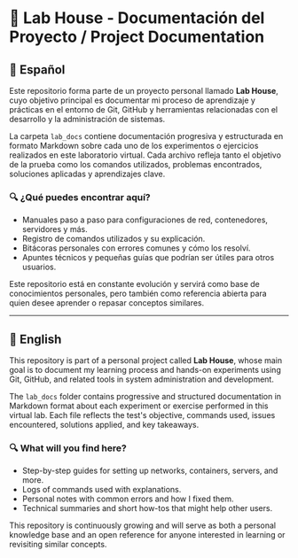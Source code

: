 # 🧪 Lab House - Documentación del Proyecto / Project Documentation

## 📘 Español

Este repositorio forma parte de un proyecto personal llamado **Lab House**, cuyo objetivo principal es documentar mi proceso de aprendizaje y prácticas en el entorno de Git, GitHub y herramientas relacionadas con el desarrollo y la administración de sistemas.

La carpeta `lab_docs` contiene documentación progresiva y estructurada en formato Markdown sobre cada uno de los experimentos o ejercicios realizados en este laboratorio virtual. Cada archivo refleja tanto el objetivo de la prueba como los comandos utilizados, problemas encontrados, soluciones aplicadas y aprendizajes clave.

### 🔍 ¿Qué puedes encontrar aquí?

- Manuales paso a paso para configuraciones de red, contenedores, servidores y más.
- Registro de comandos utilizados y su explicación.
- Bitácoras personales con errores comunes y cómo los resolví.
- Apuntes técnicos y pequeñas guías que podrían ser útiles para otros usuarios.

Este repositorio está en constante evolución y servirá como base de conocimientos personales, pero también como referencia abierta para quien desee aprender o repasar conceptos similares.

---

## 📘 English

This repository is part of a personal project called **Lab House**, whose main goal is to document my learning process and hands-on experiments using Git, GitHub, and related tools in system administration and development.

The `lab_docs` folder contains progressive and structured documentation in Markdown format about each experiment or exercise performed in this virtual lab. Each file reflects the test's objective, commands used, issues encountered, solutions applied, and key takeaways.

### 🔍 What will you find here?

- Step-by-step guides for setting up networks, containers, servers, and more.
- Logs of commands used with explanations.
- Personal notes with common errors and how I fixed them.
- Technical summaries and short how-tos that might help other users.

This repository is continuously growing and will serve as both a personal knowledge base and an open reference for anyone interested in learning or revisiting similar concepts.


